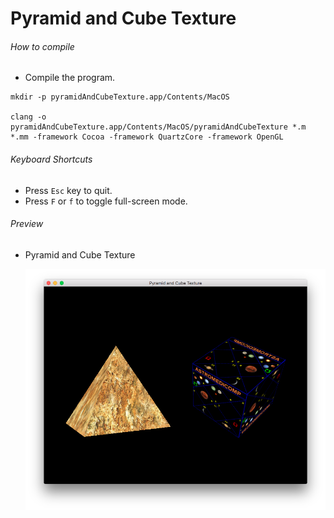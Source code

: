 # Pyramid and Cube Texture

###### How to compile

-   Compile the program.

```
mkdir -p pyramidAndCubeTexture.app/Contents/MacOS

clang -o pyramidAndCubeTexture.app/Contents/MacOS/pyramidAndCubeTexture *.m *.mm -framework Cocoa -framework QuartzCore -framework OpenGL
```

###### Keyboard Shortcuts

-   Press `Esc` key to quit.
-   Press `F` or `f` to toggle full-screen mode.

###### Preview

-   Pyramid and Cube Texture

    ![pyramidAndCubeTexture][pyramid-and-cube-texture-image]

[//]: # "Image declaration"
[pyramid-and-cube-texture-image]: ./preview/pyramidAndCubeTexture.png "Pyramid and Cube Texture"
